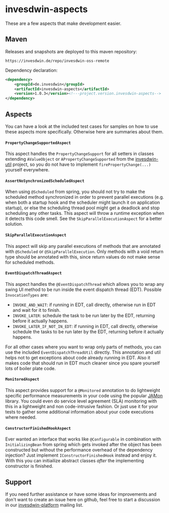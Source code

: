 # invesdwin-aspects

These are a few aspects that make development easier.

## Maven

Releases and snapshots are deployed to this maven repository:
```
https://invesdwin.de/repo/invesdwin-oss-remote
```

Dependency declaration:
```xml
<dependency>
	<groupId>de.invesdwin</groupId>
	<artifactId>invesdwin-aspects</artifactId>
	<version>1.0.3</version><!---project.version.invesdwin-aspects-->
</dependency>
```

## Aspects

You can have a look at the included test cases for samples on how to use these aspects more specifically. Otherwise here are summaries about them.

#### `PropertyChangeSupportedAspect`
This aspect handles the `PropertyChangeSupport` for all setters in classes extending `AValueObject` or `APropertyChangeSupported` from the [invesdwin-util](https://github.com/subes/invesdwin-util) project, so you do not have to implement `firePropertyChange(...)` yourself everywhere.

#### `AssertNoSynchronizedScheduledAspect`
When using `@Scheduled` from spring, you should not try to make the scheduled method synchronized in order to prevent parallel executions (e.g. when both a startup hook and the scheduler might launch it on application startup), or else the scheduling thread pool might get a deadlock and stop scheduling any other tasks. This aspect will throw a runtime exception when it detects this code smell. See the `SkipParallelExecutionAspect` for a better solution.

#### `SkipParallelExecutionAspect`
This aspect will skip any parallel executions of methods that are annotated with `@Scheduled` or `@SkipParallelExecution`. Only methods with a void return type should be annotated with this, since return values do not make sense for scheduled methods.

#### `EventDispatchThreadAspect`
This aspect handles the `@EventDispatchThread` which allows you to wrap any swing UI method to be run inside the event dispatch thread (EDT). Possible `InvocationTypes` are:
* `INVOKE_AND_WAIT`: if running in EDT, call directly, otherwise run in EDT and wait for it to finish.
* `INVOKE_LATER`: schedule the task to be run later by the EDT, returning before it actually happens.
* `INVOKE_LATER_IF_NOT_IN_EDT`: if running in EDT, call directly, otherwise schedule the tasks to be run later by the EDT, returning before it actually happens.

For all other cases where you want to wrap only parts of methods, you can use the included `EventDispatchThreadUtil` directly. This annotation and util helps not to get exceptions about code already running in EDT. Also it makes code that should run in EDT much cleaner since you spare yourself lots of boiler plate code. 

#### `MonitoredAspect`
This aspect provides support for a `@Monitored` annotation to do lightweight specific performance measurements in your code using the popular [JAMon](http://jamonapi.sourceforge.net/) library. You could even do service level agreement (SLA) monitoring with this in a lightweight and non code-intrusive fashion. Or just use it for your tests to gather some additional information about your code executions where needed.

#### `ConstructorFinishedHookAspect`
Ever wanted an interface that works like `@Configurable` in combination with `InitializingBean` from spring which gets invoked after the object has been constructed but without the performance overhead of the dependency injection? Just implement `IConstructorFinishedHook` instead and enjoy it. With this you can initiailize abstract classes *after* the implementing constructor is finished.

## Support

If you need further assistance or have some ideas for improvements and don't want to create an issue here on github, feel free to start a discussion in our [invesdwin-platform](https://groups.google.com/forum/#!forum/invesdwin-platform) mailing list.

